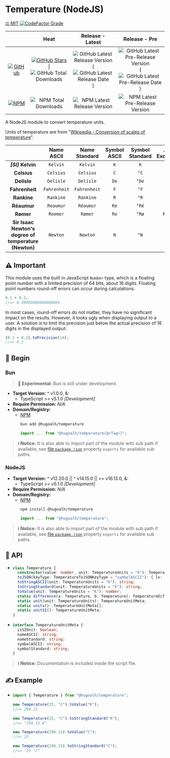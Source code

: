 # Temperature (NodeJS)

[⚖️ MIT](./LICENSE.md)
[![CodeFactor Grade](https://img.shields.io/codefactor/grade/github/hugoalh-studio/temperature-nodejs?label=Grade&logo=codefactor&logoColor=ffffff&style=flat-square "CodeFactor Grade")](https://www.codefactor.io/repository/github/hugoalh-studio/temperature-nodejs)

|  | **Heat** | **Release - Latest** | **Release - Pre** |
|:-:|:-:|:-:|:-:|
| [![GitHub](https://img.shields.io/badge/GitHub-181717?logo=github&logoColor=ffffff&style=flat-square "GitHub")](https://github.com/hugoalh-studio/temperature-nodejs) | [![GitHub Stars](https://img.shields.io/github/stars/hugoalh-studio/temperature-nodejs?label=&logoColor=ffffff&style=flat-square "GitHub Stars")](https://github.com/hugoalh-studio/temperature-nodejs/stargazers) \| ![GitHub Total Downloads](https://img.shields.io/github/downloads/hugoalh-studio/temperature-nodejs/total?label=&style=flat-square "GitHub Total Downloads") | ![GitHub Latest Release Version](https://img.shields.io/github/release/hugoalh-studio/temperature-nodejs?sort=semver&label=&style=flat-square "GitHub Latest Release Version") (![GitHub Latest Release Date](https://img.shields.io/github/release-date/hugoalh-studio/temperature-nodejs?label=&style=flat-square "GitHub Latest Release Date")) | ![GitHub Latest Pre-Release Version](https://img.shields.io/github/release/hugoalh-studio/temperature-nodejs?include_prereleases&sort=semver&label=&style=flat-square "GitHub Latest Pre-Release Version") (![GitHub Latest Pre-Release Date](https://img.shields.io/github/release-date-pre/hugoalh-studio/temperature-nodejs?label=&style=flat-square "GitHub Latest Pre-Release Date")) |
| [![NPM](https://img.shields.io/badge/NPM-CB3837?logo=npm&logoColor=ffffff&style=flat-square "NPM")](https://www.npmjs.com/package/@hugoalh/temperature) | ![NPM Total Downloads](https://img.shields.io/npm/dt/@hugoalh/temperature?label=&style=flat-square "NPM Total Downloads") | ![NPM Latest Release Version](https://img.shields.io/npm/v/@hugoalh/temperature/latest?label=&style=flat-square "NPM Latest Release Version") | ![NPM Latest Pre-Release Version](https://img.shields.io/npm/v/@hugoalh/temperature/pre?label=&style=flat-square "NPM Latest Pre-Release Version") |

A NodeJS module to convert temperature units.

Units of temperature are from "[Wikipedia - Conversion of scales of temperature](https://en.wikipedia.org/wiki/Conversion_of_scales_of_temperature)".

|  | **Name ASCII** | **Name Standard** | **Symbol ASCII** | **Symbol Standard** | **... (\*: Exclusive)** |
|:-:|:-:|:-:|:-:|:-:|:-:|
|  ***\[SI\]*** **Kelvin**  | `Kelvin` | `Kelvin` | `K` | `K` |  |
| **Celsius** | `Celsius` | `Celsius` | `C` | `°C` |  |
| **Delisle** | `Delisle` | `Delisle` | `De` | `°De` | `D` |
| **Fahrenheit** | `Fahrenheit` | `Fahrenheit` | `F` | `°F` |  |
| **Rankine** | `Rankine` | `Rankine` | `R` | `°R` | `Ra` |
| **Réaumur** | `Reaumur` | `Réaumur` | `Re` | `°Ré` | `r` |
| **Rømer** | `Roemer` | `Rømer` | `Ro` | `°Rø` | `Romer` |
| **Sir Isaac Newton's degree of temperature (Newton)** | `Newton` | `Newton` | `N` | `°N` |  |

## ⚠️ Important

This module uses the built in JavaScript `Number` type, which is a floating point number with a limited precision of 64 bits, about 16 digits. Floating point numbers round-off errors can occur during calculations:

```js
0.1 + 0.2;
//=> 0.30000000000000004
```

In most cases, round-off errors do not matter, they have no significant impact on the results. However, it looks ugly when displaying output to a user. A solution is to limit the precision just below the actual precision of 16 digits in the displayed output:

```js
(0.1 + 0.2).toPrecision(14);
//=> 0.3
```

## 🔰 Begin

### Bun

> **🧪 Experimental:** Bun is still under development.

- **Target Version:** ^ v1.0.0, &:
  - TypeScript >= v5.1.0 *\[Development\]*
- **Require Permission:** *N/A*
- **Domain/Registry:**
  - [NPM](https://www.npmjs.com/package/@hugoalh/temperature)
    ```sh
    bun add @hugoalh/temperature
    ```
    ```js
    import ... from "@hugoalh/temperature[@<Tag>]";
    ```

> **ℹ️ Notice:** It is also able to import part of the module with sub path if available, see [file `package.json`](./package.json) property `exports` for available sub paths.

### NodeJS

- **Target Version:** ^ v12.20.0 \|\| ^ v14.15.0 \|\| >= v16.13.0, &:
  - TypeScript >= v5.1.0 *\[Development\]*
- **Require Permission:** *N/A*
- **Domain/Registry:**
  - [NPM](https://www.npmjs.com/package/@hugoalh/temperature)
    ```sh
    npm install @hugoalh/temperature
    ```
    ```js
    import ... from "@hugoalh/temperature";
    ```

> **ℹ️ Notice:** It is also able to import part of the module with sub path if available, see [file `package.json`](./package.json) property `exports` for available sub paths.

## 🧩 API

- ```ts
  class Temperature {
    constructor(value: number, unit: TemperatureUnits = "K"): Temperature;
    toJSON(keyType: TemperatureToJSONKeyType = "symbolASCII"): { [x: string]: number; };
    toStringASCII(unit: TemperatureUnits = "K"): string;
    toStringStandard(unit: TemperatureUnits = "K"): string;
    toValue(unit: TemperatureUnits = "K"): number;
    static difference(a: Temperature, b: Temperature): TemperatureDifference;
    static unit(unit: TemperatureUnits): TemperatureUnitMeta;
    static units(): TemperatureUnitMeta[];
    static unitSI(): TemperatureUnitMeta;
  }
  ```
- ```ts
  interface TemperatureUnitMeta {
    isSIUnit: boolean;
    nameASCII: string;
    nameStandard: string;
    symbolASCII: string;
    symbolStandard: string;
  }
  ```

> **ℹ️ Notice:** Documentation is included inside the script file.

## ✍️ Example

- ```js
  import { Temperature } from "@hugoalh/temperature";

  new Temperature(25, "C").toValue("K");
  //=> 298.15

  new Temperature(25, "C").toStringStandard("K");
  //=> "298.15 K"

  new Temperature(298.15).toValue("C");
  //=> 25

  new Temperature(298.15).toStringStandard("C");
  //=> "25 °C"
  ```
